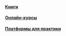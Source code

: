 #### [Книги](books/books.md)
#### [Онлайн-курсы](online-courses/online-courses.md)
#### [Платформы для практики](practice-platforms/practice-platforms.md)
